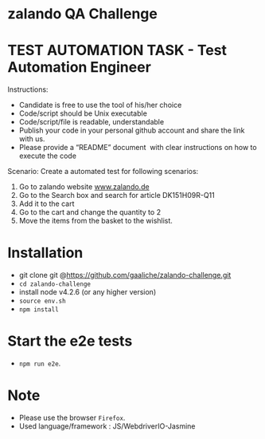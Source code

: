 zalando QA Challenge
========================
# TEST AUTOMATION TASK - Test Automation Engineer 

Instructions:
- Candidate is free to use the tool of his/her choice
- Code/script should be Unix executable
- Code/script/file is readable, understandable
- Publish your code in your personal github account and share the link with us. 
- Please provide a “README” document  with clear instructions on how to execute the code

Scenario: Create a automated test for following scenarios: 
1. Go to zalando website www.zalando.de
2. Go to the Search box and search for article DK151H09R-Q11
3. Add it to the cart
4. Go to the cart and change the quantity to 2
5. Move the items from the basket to the wishlist.

# Installation
- git clone git @https://github.com/gaaliche/zalando-challenge.git
- `cd zalando-challenge`
- install node v4.2.6 (or any higher version)
- `source env.sh`
- `npm install`

# Start the e2e tests
- `npm run e2e`.

# Note
- Please use the browser `Firefox`.
- Used language/framework : JS/WebdriverIO-Jasmine
